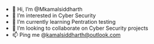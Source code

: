 - 👋 Hi, I’m @Mkamalsiddharth
- 👀 I’m interested in Cyber Security
- 🌱 I’m currently learning Pentration testing
- 💞️ I’m looking to collaborate on Cyber Security projects
- 📫 Ping me @kamalsiddharth@outlook.com

<!---
Mkamalsiddharth/Mkamalsiddharth is a ✨ special ✨ repository because its `README.md` (this file) appears on your GitHub profile.
You can click the Preview link to take a look at your changes.
--->
